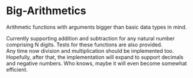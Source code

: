 # Big-Arithmetics
Arithmetic functions with arguments bigger than basic data types in mind.

Currently supporting addition and subtraction for any natural number comprising N digits. Tests for these functions are also provided.  
Any time now division and multiplication should be implemented too. Hopefully, after that, the implementation will expand to support decimals and negative numbers. Who knows, maybe it will even become somewhat efficient. 
